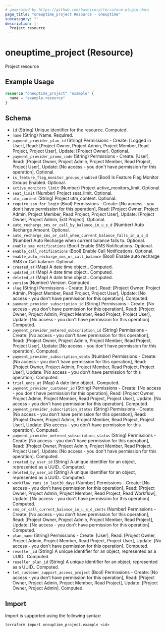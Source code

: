 ```yaml
---
# generated by https://github.com/hashicorp/terraform-plugin-docs
page_title: "oneuptime_project Resource - oneuptime"
subcategory: ""
description: |-
  Project resource
---
```


# oneuptime_project (Resource)

Project resource

## Example Usage

```terraform
resource "oneuptime_project" "example" {
  name = "example-resource"
}
```

## Schema

- `id` (String) Unique identifier for the resource. Computed.
- `name` (String) Name. Required.
- `payment_provider_plan_id` (String) Permissions - Create: [Logged in User], Read: [Project Owner, Project Admin, Project Member, Read Project, Project User], Update: [Project Owner]. Optional.
- `payment_provider_promo_code` (String) Permissions - Create: [User], Read: [Project Owner, Project Admin, Project Member, Read Project, Project User], Update: [No access - you don't have permission for this operation]. Optional.
- `is_feature_flag_monitor_groups_enabled` (Bool) Is Feature Flag Monitor Groups Enabled. Optional.
- `active_monitors_limit` (Number) Project active_monitors_limit. Optional.
- `seat_limit` (Number) Project seat_limit. Optional.
- `utm_content` (String) Project utm_content. Optional.
- `require_sso_for_login` (Bool) Permissions - Create: [No access - you don't have permission for this operation], Read: [Project Owner, Project Admin, Project Member, Read Project, Project User], Update: [Project Owner, Project Admin, Edit Project]. Optional.
- `auto_recharge_sms_or_call_by_balance_in_u_s_d` (Number) Auto Recharge Amount. Optional.
- `auto_recharge_sms_or_call_when_current_balance_falls_in_u_s_d` (Number) Auto Recharge when current balance falls to. Optional.
- `enable_sms_notifications` (Bool) Enable SMS Notifications. Optional.
- `enable_call_notifications` (Bool) Enable Call Notifications. Optional.
- `enable_auto_recharge_sms_or_call_balance` (Bool) Enable auto recharge SMS or Call balance. Optional.
- `created_at` (Map) A date time object.. Computed.
- `updated_at` (Map) A date time object.. Computed.
- `deleted_at` (Map) A date time object.. Computed.
- `version` (Number) Version. Computed.
- `slug` (String) Permissions - Create: [User], Read: [Project Owner, Project Admin, Project Member, Read Project, Project User], Update: [No access - you don't have permission for this operation]. Computed.
- `payment_provider_subscription_id` (String) Permissions - Create: [No access - you don't have permission for this operation], Read: [Project Owner, Project Admin, Project Member, Read Project, Project User], Update: [No access - you don't have permission for this operation]. Computed.
- `payment_provider_metered_subscription_id` (String) Permissions - Create: [No access - you don't have permission for this operation], Read: [Project Owner, Project Admin, Project Member, Read Project, Project User], Update: [No access - you don't have permission for this operation]. Computed.
- `payment_provider_subscription_seats` (Number) Permissions - Create: [No access - you don't have permission for this operation], Read: [Project Owner, Project Admin, Project Member, Read Project, Project User], Update: [No access - you don't have permission for this operation]. Computed.
- `trial_ends_at` (Map) A date time object.. Computed.
- `payment_provider_customer_id` (String) Permissions - Create: [No access - you don't have permission for this operation], Read: [Project Owner, Project Admin, Project Member, Read Project, Project User], Update: [No access - you don't have permission for this operation]. Computed.
- `payment_provider_subscription_status` (String) Permissions - Create: [No access - you don't have permission for this operation], Read: [Project Owner, Project Admin, Project Member, Read Project, Project User], Update: [No access - you don't have permission for this operation]. Computed.
- `payment_provider_metered_subscription_status` (String) Permissions - Create: [No access - you don't have permission for this operation], Read: [Project Owner, Project Admin, Project Member, Read Project, Project User], Update: [No access - you don't have permission for this operation]. Computed.
- `created_by_user_id` (String) A unique identifier for an object, represented as a UUID.. Computed.
- `deleted_by_user_id` (String) A unique identifier for an object, represented as a UUID.. Computed.
- `workflow_runs_in_last30_days` (Number) Permissions - Create: [No access - you don't have permission for this operation], Read: [Project Owner, Project Admin, Project Member, Read Project, Read Workflow], Update: [No access - you don't have permission for this operation]. Computed.
- `sms_or_call_current_balance_in_u_s_d_cents` (Number) Permissions - Create: [No access - you don't have permission for this operation], Read: [Project Owner, Project Admin, Project Member, Read Project], Update: [No access - you don't have permission for this operation]. Computed.
- `plan_name` (String) Permissions - Create: [User], Read: [Project Owner, Project Admin, Project Member, Read Project, Project User], Update: [No access - you don't have permission for this operation]. Computed.
- `reseller_id` (String) A unique identifier for an object, represented as a UUID.. Computed.
- `reseller_plan_id` (String) A unique identifier for an object, represented as a UUID.. Computed.
- `let_customer_support_access_project` (Bool) Permissions - Create: [No access - you don't have permission for this operation], Read: [Project Owner, Project Admin, Project Member, Read Project], Update: [Project Owner, Project Admin]. Computed.

## Import

Import is supported using the following syntax:

```shell
terraform import oneuptime_project.example <id>
```
